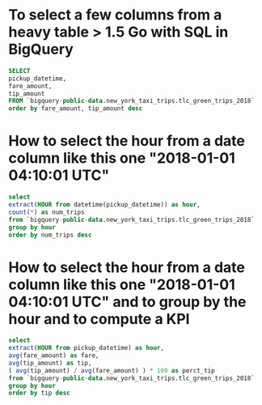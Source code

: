 # To select a few columns from a heavy table > 1.5 Go with SQL in BigQuery



``` sql
SELECT 
pickup_datetime, 
fare_amount, 
tip_amount 
FROM `bigquery-public-data.new_york_taxi_trips.tlc_green_trips_2018`
order by fare_amount, tip_amount desc
```

# How to select the hour from a date column like this one "2018-01-01 04:10:01 UTC"
``` sql
select 
extract(HOUR from datetime(pickup_datetime)) as hour, 
count(*) as num_trips
from `bigquery-public-data.new_york_taxi_trips.tlc_green_trips_2018`
group by hour
order by num_trips desc
```

# How to select the hour from a date column like this one "2018-01-01 04:10:01 UTC" and to group by the hour and to compute a KPI 
``` sql
select
extract(HOUR from pickup_datetime) as hour,
avg(fare_amount) as fare,
avg(tip_amount) as tip,
( avg(tip_amount) / avg(fare_amount) ) * 100 as perct_tip
from `bigquery-public-data.new_york_taxi_trips.tlc_green_trips_2018`
group by hour
order by tip desc
```

